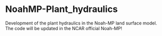 # NoahMP-Plant_hydraulics
Development of the plant hydraulics in the Noah-MP land surface model.
The code will be updated in the NCAR official Noah-MP!
